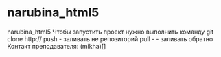 # narubina_html5
narubina_html5
Чтобы запустить проект нужно выполнить команду git clone http://
push - заливать не репозиторий
pull - - заливать обратно
Контакт преподавателя: (mikha)[]